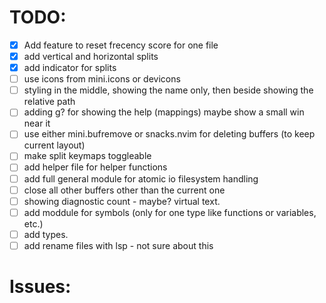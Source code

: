 # TODO:
- [x] Add feature to reset frecency score for one file
- [x] add vertical and horizontal splits
- [x] add indicator for splits
- [ ] use icons from mini.icons or devicons
- [ ] styling in the middle, showing the name only, then beside showing the relative path
- [ ] adding g? for showing the help (mappings) maybe show a small win near it
- [ ] use either mini.bufremove or snacks.nvim for deleting buffers (to keep current layout)
- [ ] make split keymaps toggleable
- [ ] add helper file for helper functions
- [ ] add full general module for atomic io filesystem handling
- [ ] close all other buffers other than the current one
- [ ] showing diagnostic count - maybe? virtual text.
- [ ] add moddule for symbols (only for one type like functions or variables, etc.)
- [ ] add types.
- [ ] add rename files with lsp - not sure about this

# Issues:


